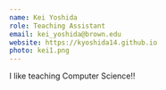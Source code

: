 ```yaml
---
name: Kei Yoshida
role: Teaching Assistant
email: kei_yoshida@brown.edu
website: https://kyoshida14.github.io
photo: kei1.png
---
```


I like teaching Computer Science!!
